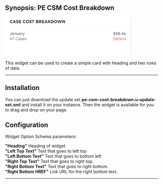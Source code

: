 ## Synopsis: PE CSM Cost Breakdown

![alt text](../images/pe-csm-cost-breakdown.png "Pe csm Cost breakdown")

This widget can be used to create a simple card with heading and two rows of data.

***

## Installation

You can just download the update set **pe-csm-cost-breakdown.u-update-set.xml** and install it on your instance. Then the widget is available for you to drag and drop on your page.

## Configuration

Widget Option Schema parameters:

**"Heading"** Heading of widget<br/>
**"Left Top Text"** Text that goes to left top<br/>
**"Left Bottom Text"** Text that goes to bottom left<br/>
**"Right Top Text"** Text that goes to right top.<br/>
**"Right Bottom Text"** Text that goes to right bottom.<br/>
**"Right Bottom HREF"** Link URL for the right bottom text.<br/>

***





